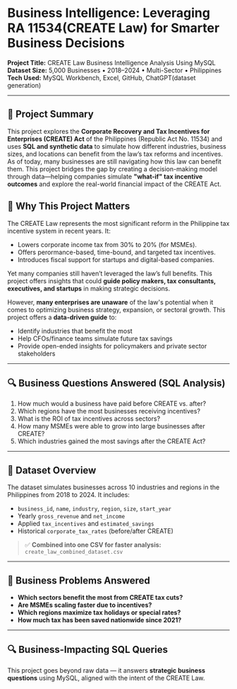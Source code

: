 # Business Intelligence: Leveraging RA 11534(CREATE Law) for Smarter Business Decisions

**Project Title:** CREATE Law Business Intelligence Analysis Using MySQL  
**Dataset Size:** 5,000 Businesses • 2018–2024 • Multi-Sector • Philippines  
**Tech Used:** MySQL Workbench, Excel, GitHub, ChatGPT(dataset generation)

---


## 🧠 Project Summary
This project explores the **Corporate Recovery and Tax Incentives for Enterprises (CREATE) Act** of the Philippines (Republic Act No. 11534) and uses **SQL and synthetic data** to simulate how different industries, business sizes, and locations can benefit from the law’s tax reforms and incentives.
As of today, many businesses are still navigating how this law can benefit them. This project bridges the gap by creating a decision-making model through data—helping companies simulate **"what-if" tax incentive outcomes** and explore the real-world financial impact of the CREATE Act.

## 📌 Why This Project Matters
The CREATE Law represents the most significant reform in the Philippine tax incentive system in recent years. It:
- Lowers corporate income tax from 30% to 20% (for MSMEs).
- Offers perormance-based, time-bound, and targeted tax incentives.
- Introduces fiscal support for startups and digital-based companies.
  
Yet many companies still haven’t leveraged the law’s full benefits. This project offers insights that could **guide policy makers, tax consultants, executives, and startups** in making strategic decisions.


However, **many enterprises are unaware** of the law's potential when it comes to optimizing business strategy, expansion, or sectoral growth. This project offers a **data-driven guide** to:
- Identify industries that benefit the most
- Help CFOs/finance teams simulate future tax savings
- Provide open-ended insights for policymakers and private sector stakeholders
---
## 🔍 Business Questions Answered (SQL Analysis)
1. How much would a business have paid before CREATE vs. after?
2. Which regions have the most businesses receiving incentives?
3. What is the ROI of tax incentives across sectors?
4. How many MSMEs were able to grow into large businesses after CREATE?
5. Which industries gained the most savings after the CREATE Act?

---


## 📂 Dataset Overview

The dataset simulates businesses across 10 industries and regions in the Philippines from 2018 to 2024. It includes:

- `business_id`, `name`, `industry`, `region`, `size`, `start_year`
- Yearly `gross_revenue` and `net_income`
- Applied `tax_incentives` and `estimated_savings`
- Historical `corporate_tax_rates` (before/after CREATE)

> ✅ **Combined into one CSV for faster analysis:** `create_law_combined_dataset.csv`

---

## 🎯 Business Problems Answered

- **Which sectors benefit the most from CREATE tax cuts?**
- **Are MSMEs scaling faster due to incentives?**
- **Which regions maximize tax holidays or special rates?**
- **How much tax has been saved nationwide since 2021?**

---

## 🔍 Business-Impacting SQL Queries

This project goes beyond raw data — it answers **strategic business questions** using MySQL, aligned with the intent of the CREATE Law.
